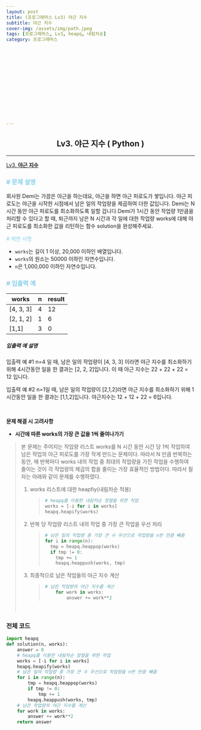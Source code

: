 ```yaml
---
layout: post
title: (프로그래머스 Lv3) 야근 지수
subtitle: 야근 지수
cover-img: /assets/img/path.jpeg
tags: [프로그래머스, Lv3, heapq, 내림차순]
category: 프로그래머스















---
```


<center>
  <h2>
    Lv3. 야근 지수 ( Python )
  </h2>
</center>

------

[Lv3. **야근 지수**](https://programmers.co.kr/learn/courses/30/lessons/12927)

### <span style="color:skyblue"># 문제 설명</span>

회사원 Demi는 가끔은 야근을 하는데요, 야근을 하면 야근 피로도가 쌓입니다. 야근 피로도는 야근을 시작한 시점에서 남은 일의 작업량을 제곱하여 더한 값입니다. Demi는 N시간 동안 야근 피로도를 최소화하도록 일할 겁니다.Demi가 1시간 동안 작업량 1만큼을 처리할 수 있다고 할 때, 퇴근까지 남은 N 시간과 각 일에 대한 작업량 works에 대해 야근 피로도를 최소화한 값을 리턴하는 함수 solution을 완성해주세요.

<span style="color:skyblue"># 제한 사항</span>

- `works`는 길이 1 이상, 20,000 이하인 배열입니다.
- `works`의 원소는 50000 이하인 자연수입니다.
- `n`은 1,000,000 이하인 자연수입니다.

### <span style="color:skyblue"># 입출력 예</span>

| works     | n    | result |
| --------- | ---- | ------ |
| [4, 3, 3] | 4    | 12     |
| [2, 1, 2] | 1    | 6      |
| [1,1]     | 3    | 0      |

##### 입출력 예 설명

입출력 예 #1
n=4 일 때, 남은 일의 작업량이 [4, 3, 3] 이라면 야근 지수를 최소화하기 위해 4시간동안 일을 한 결과는 [2, 2, 2]입니다. 이 때 야근 지수는 22 + 22 + 22 = 12 입니다.

입출력 예 #2
n=1일 때, 남은 일의 작업량이 [2,1,2]라면 야근 지수를 최소화하기 위해 1시간동안 일을 한 결과는 [1,1,2]입니다. 야근지수는 12 + 12 + 22 = 6입니다.

<br>

 **문제 해결 시 고려사항**

- **시간에 따른 works의 가장 큰 값을 1씩 줄여나가기**

>  본 문제는 주어지는 작업량 리스트 works를 N 시간 동안 시간 당 1씩 작업하여 남은 작업의 야근 피로도를 가장 작게 만드는 문제이다. 따라서 N 만큼 반복하는 동안, 매 반복마다 works 내의 작업 중 최대의 작업량을 가진 작업을 수행하여 줄이는 것이 각 작업량의 제곱의 합을 줄이는 가장 효율적인 방법이다. 따라서 필자는 아래와 같이 문제를 수행하였다.
>
>  1. works 리스트에 대한 heapfiy(내림차순 적용)
>
>     >  ```python
>     >  # heapq를 이용한 내림차순 정렬을 위한 작업
>     >  works = [-i for i in works]
>     >  heapq.heapify(works)
>     >  ```
>
>  2. 반복 당 작업량 리스트 내의 작업 중 가장 큰 작업을 우선 처리 
>
>     >  ```python
>     >  # 남은 일의 작업량 중 가장 큰 수 우선으로 작업량을 n번 만큼 빼줌
>     >  for i in range(n):
>     >    tmp = heapq.heappop(works)
>     >    if tmp != 0:
>     >      tmp += 1
>     >      heapq.heappush(works, tmp)
>     >  ```
>
>  3. 최종적으로 남은 작업들의 야근 지수 계산
>
>     >  ```python
>     >  # 남은 작업량의 야근 지수를 계산
>     >      for work in works:
>     >          answer += work**2
>     >  ```
>
>     
>
>     <br>

### 전체 코드

```python
import heapq
def solution(n, works):
    answer = 0
    # heapq를 이용한 내림차순 정렬을 위한 작업
    works = [-i for i in works]
    heapq.heapify(works)
    # 남은 일의 작업량 중 가장 큰 수 우선으로 작업량을 n번 만큼 빼줌
    for i in range(n):
        tmp = heapq.heappop(works)
        if tmp != 0:
            tmp += 1
        heapq.heappush(works, tmp)
    # 남은 작업량의 야근 지수를 계산
    for work in works:
        answer += work**2
    return answer
```

